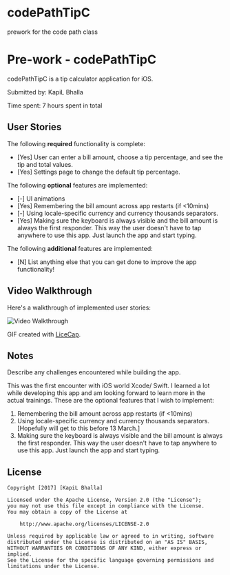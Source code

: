 # codePathTipC
prework for the code path class

# Pre-work - codePathTipC

codePathTipC is a tip calculator application for iOS.

Submitted by: KapiL Bhalla

Time spent: 7 hours spent in total

## User Stories

The following **required** functionality is complete:

* [Yes] User can enter a bill amount, choose a tip percentage, and see the tip and total values.
* [Yes] Settings page to change the default tip percentage.

The following **optional** features are implemented:
* [-] UI animations
* [Yes] Remembering the bill amount across app restarts (if <10mins)
* [-] Using locale-specific currency and currency thousands separators.
* [Yes] Making sure the keyboard is always visible and the bill amount is always the first responder. This way the user doesn't have to tap anywhere to use this app. Just launch the app and start typing.

The following **additional** features are implemented:

- [N] List anything else that you can get done to improve the app functionality!

## Video Walkthrough 

Here's a walkthrough of implemented user stories:

<img src='http://i.imgur.com/link/to/your/gif/file.gif' title='Video Walkthrough' width='' alt='Video Walkthrough' />

GIF created with [LiceCap](http://www.cockos.com/licecap/).

## Notes

Describe any challenges encountered while building the app.

This was the first encounter with iOS world Xcode/ Swift. I learned a lot while developing this app and am looking forward to learn more in the actual trainings. These are the optional features that I wish to implement:
1. Remembering the bill amount across app restarts (if <10mins)
2. Using locale-specific currency and currency thousands separators. [Hopefully will get to this before 13 March.]
3. Making sure the keyboard is always visible and the bill amount is always the first responder. This way the user doesn't have to tap anywhere to use this app. Just launch the app and start typing.

## License

    Copyright [2017] [KapiL Bhalla]

    Licensed under the Apache License, Version 2.0 (the "License");
    you may not use this file except in compliance with the License.
    You may obtain a copy of the License at

        http://www.apache.org/licenses/LICENSE-2.0

    Unless required by applicable law or agreed to in writing, software
    distributed under the License is distributed on an "AS IS" BASIS,
    WITHOUT WARRANTIES OR CONDITIONS OF ANY KIND, either express or implied.
    See the License for the specific language governing permissions and
    limitations under the License.
